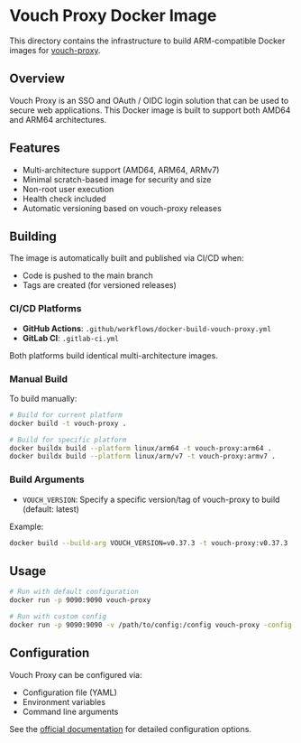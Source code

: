 # Vouch Proxy Docker Image

This directory contains the infrastructure to build ARM-compatible Docker images for [vouch-proxy](https://github.com/vouch/vouch-proxy).

## Overview

Vouch Proxy is an SSO and OAuth / OIDC login solution that can be used to secure web applications. This Docker image is built to support both AMD64 and ARM64 architectures.

## Features

- Multi-architecture support (AMD64, ARM64, ARMv7)
- Minimal scratch-based image for security and size
- Non-root user execution
- Health check included
- Automatic versioning based on vouch-proxy releases

## Building

The image is automatically built and published via CI/CD when:
- Code is pushed to the main branch
- Tags are created (for versioned releases)

### CI/CD Platforms
- **GitHub Actions**: `.github/workflows/docker-build-vouch-proxy.yml`
- **GitLab CI**: `.gitlab-ci.yml`

Both platforms build identical multi-architecture images.

### Manual Build

To build manually:

```bash
# Build for current platform
docker build -t vouch-proxy .

# Build for specific platform
docker buildx build --platform linux/arm64 -t vouch-proxy:arm64 .
docker buildx build --platform linux/arm/v7 -t vouch-proxy:armv7 .
```

### Build Arguments

- `VOUCH_VERSION`: Specify a specific version/tag of vouch-proxy to build (default: latest)

Example:
```bash
docker build --build-arg VOUCH_VERSION=v0.37.3 -t vouch-proxy:v0.37.3 .
```

## Usage

```bash
# Run with default configuration
docker run -p 9090:9090 vouch-proxy

# Run with custom config
docker run -p 9090:9090 -v /path/to/config:/config vouch-proxy -config /config/config.yml
```

## Configuration

Vouch Proxy can be configured via:
- Configuration file (YAML)
- Environment variables
- Command line arguments

See the [official documentation](https://github.com/vouch/vouch-proxy) for detailed configuration options.